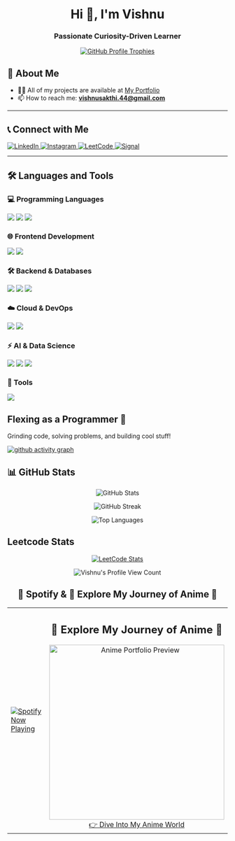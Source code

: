 <h1 align="center">Hi 👋, I'm Vishnu</h1> 
<h3 align="center">Passionate Curiosity-Driven Learner</h3>

<p align="center">
  <a href="https://github.com/ryo-ma/github-profile-trophy">
    <img src="https://github-profile-trophy.vercel.app/?username=vishnus1793&theme=onedark&no-bg=true&no-frame=true" alt="GitHub Profile Trophies" />
  </a>
</p>

## 🚀 About Me
- 👨‍💻 All of my projects are available at [My Portfolio](https://port-folio-nine-lovat.vercel.app/)
- 📫 How to reach me: **vishnusakthi.44@gmail.com**

---

## 📞 Connect with Me
<p align="left">
  <a href="https://www.linkedin.com/in/vishnu-s-0477ba246/" target="blank">
    <img src="https://img.shields.io/badge/LinkedIn-0A66C2?style=for-the-badge&logo=linkedin&logoColor=white" alt="LinkedIn" />
  </a>
  <a href="https://instagram.com/ivishnu1793" target="blank">
    <img src="https://img.shields.io/badge/Instagram-E4405F?style=for-the-badge&logo=instagram&logoColor=white" alt="Instagram" />
  </a>
  <a href="https://www.leetcode.com/vishnu1793" target="blank">
    <img src="https://img.shields.io/badge/LeetCode-FFA116?style=for-the-badge&logo=leetcode&logoColor=black" alt="LeetCode" />
  </a>
  <a href="https://signal.me/#eu/Pjsj-DYDMmFZBKgu2O8FIl3dKtsVVuXeb2HHI2DFN4S931ZTjipOLaa9TIcSwDeX" target="blank">
    <img src="https://img.shields.io/badge/Signal-3A76F0?style=for-the-badge&logo=signal&logoColor=white" alt="Signal" />
  </a>
</p>

---

## 🛠️ Languages and Tools

### 💻 Programming Languages
<p>
  <img src="https://img.shields.io/badge/Python-3776AB?style=for-the-badge&logo=python&logoColor=white" />
  <img src="https://img.shields.io/badge/Java-007396?style=for-the-badge&logo=java&logoColor=white" />
  <img src="https://img.shields.io/badge/JavaScript-F7DF1E?style=for-the-badge&logo=javascript&logoColor=black" />
</p>

### 🌐 Frontend Development
<p>
  <img src="https://img.shields.io/badge/React-61DAFB?style=for-the-badge&logo=react&logoColor=black" />
  <img src="https://img.shields.io/badge/Figma-F24E1E?style=for-the-badge&logo=figma&logoColor=white" />
</p>

### 🛠 Backend & Databases
<p>
  <img src="https://img.shields.io/badge/Node.js-339933?style=for-the-badge&logo=node.js&logoColor=white" />
  <img src="https://img.shields.io/badge/MongoDB-47A248?style=for-the-badge&logo=mongodb&logoColor=white" />
  <img src="https://img.shields.io/badge/MySQL-4479A1?style=for-the-badge&logo=mysql&logoColor=white" />
</p>

### ☁️ Cloud & DevOps
<p>
  <img src="https://img.shields.io/badge/AWS-232F3E?style=for-the-badge&logo=amazon-aws&logoColor=white" />
  <img src="https://img.shields.io/badge/Docker-2496ED?style=for-the-badge&logo=docker&logoColor=white" />
<!--   <img src="https://img.shields.io/badge/Kubernetes-326CE5?style=for-the-badge&logo=kubernetes&logoColor=white" /> -->
</p>

### ⚡ AI & Data Science
<p>
  <img src="https://img.shields.io/badge/TensorFlow-FF6F00?style=for-the-badge&logo=tensorflow&logoColor=white" />
  <img src="https://img.shields.io/badge/PyTorch-EE4C2C?style=for-the-badge&logo=pytorch&logoColor=white" />
  <img src="https://img.shields.io/badge/ScikitLearn-F7931E?style=for-the-badge&logo=scikit-learn&logoColor=white" />
</p>

### 🔑 Tools 
<p>
  <img src="https://camo.githubusercontent.com/ff98cdc123c03716521aa80f6a8092a16e0596325b0dd1ad80547f9ccc45046a/68747470733a2f2f696d672e736869656c64732e696f2f62616467652f62697477617264656e2d2532333137354444432e7376673f7374796c653d666f722d7468652d6261646765266c6f676f3d62697477617264656e266c6f676f436f6c6f723d7768697465" />

</p>

## Flexing as a Programmer 🚀  
Grinding code, solving problems, and building cool stuff!  


[![github activity graph](https://github-readme-activity-graph.vercel.app/graph?username=vishnus1793&bg_color=000000&color=ffffff&line=51f565&point=ffffff&area=true&hide_border=true)](https://github.com/ashutosh00710/github-readme-activity-graph)
<!-- <img src="https://raw.githubusercontent.com/Rithik20041/Rithik20041/output/snake.svg" alt="Snake animation" /> -->

## 📊 GitHub Stats
<p align="center">
  <img src="https://github-readme-stats.vercel.app/api?username=vishnus1793&show_icons=true&theme=radical" alt="GitHub Stats" />
</p>
<p align="center">
  <img src="https://github-readme-streak-stats.herokuapp.com/?user=vishnus1793&theme=radical" alt="GitHub Streak" />
</p>
<p align="center">
  <img src="https://github-readme-stats.vercel.app/api/top-langs/?username=vishnus1793&layout=compact&theme=radical" alt="Top Languages" />
</p>

## Leetcode Stats

<p align="center">
  <a href="https://leetcode.com/vishnu1793" target="_blank">
    <img title="LeetCode Stats" alt="LeetCode Stats" src="https://leetcard.jacoblin.cool/vishnu1793?ext=heatmap" />
  </a>
</p>

<div align="center">
  
![Vishnu's Profile View Count](https://komarev.com/ghpvc/?username=vishnus1793&color=green)
  
## 🎵 Spotify & 🎴 Explore My Journey of Anime 🎌

<table>
  <tr>
    <td align="left" width="50%">
      <a href="https://spotify-github-profile.kittinanx.com/api/view?uid=31n3twwswu6rnlsqw74ptht4445y&redirect=true">
        <img src="https://spotify-github-profile.kittinanx.com/api/view?uid=31n3twwswu6rnlsqw74ptht4445y&cover_image=false&theme=default&show_offline=false&background_color=62a0ea&interchange=false" alt="Spotify Now Playing">
      </a>
    </td>
    <td align="center" width="50%">
      <h2>🎴 Explore My Journey of Anime 🎌</h2>
      <a href="https://animesite-zeta.vercel.app/">
        <img src="https://raw.githubusercontent.com/vishnus1793/Wallpapers/main/SoloLeveling%20Game.gif" alt="Anime Portfolio Preview" width="400">
      </a>
      <br>
      <a href="https://animesite-zeta.vercel.app/">👉 Dive Into My Anime World</a>
    </td>
  </tr>
</table>


